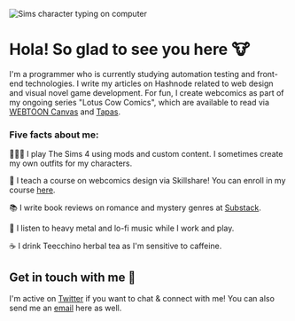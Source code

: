 ![Sims character typing on computer](https://pbs.twimg.com/media/Efd-aUcWsAIr--M?format=jpg&name=large)

# Hola! So glad to see you here 🐮

I'm a programmer who is currently studying automation testing and front-end technologies. I write my articles on Hashnode related to web design and visual novel game development. For fun, I create webcomics as part of my ongoing series "Lotus Cow Comics", which are available to read via [WEBTOON Canvas](https://www.webtoons.com/en/challenge/lotus-cow-comics/list?title_no=364889&page=1) and [Tapas](https://tapas.io/series/lotuscowcomics).

### Five facts about me: 

👩🏻‍💻 I play The Sims 4 using mods and custom content. I sometimes create my own outfits for my characters.

🎨 I teach a course on webcomics design via Skillshare! You can enroll in my course [here](https://skl.sh/3fxrr02). 

📚 I write book reviews on romance and mystery genres at [Substack](http://redlotusdesignz.substack.com).

🎵 I listen to heavy metal and lo-fi music while I work and play.

☕ I drink Teecchino herbal tea as I'm sensitive to caffeine.

## Get in touch with me 💬

I'm active on [Twitter](http://twitter.com/redlotusdesignz) if you want to chat & connect with me! You can also send me an [email](mailto:dchin@redlotusdesignz.com) here as well. 
